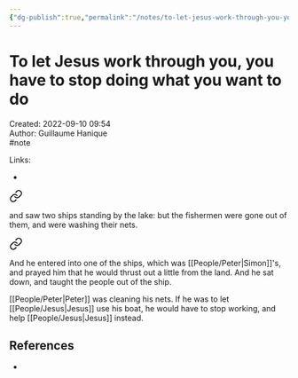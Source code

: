 ```yaml
---
{"dg-publish":true,"permalink":"/notes/to-let-jesus-work-through-you-you-have-to-stop-doing-what-you-want-to-do/"}
---
```


# To let Jesus work through you, you have to stop doing what you want to do

Created: 2022-09-10 09:54  
Author: Guillaume Hanique  
#note

Links:

- 


<div class="transclusion internal-embed is-loaded"><a class="markdown-embed-link" href="/scripture/kjv/luke-kjv/luke-5-kjv/luke-5-2-kjv/" aria-label="Open link"><svg xmlns="http://www.w3.org/2000/svg" width="24" height="24" viewBox="0 0 24 24" fill="none" stroke="currentColor" stroke-width="2" stroke-linecap="round" stroke-linejoin="round" class="svg-icon lucide-link"><path d="M10 13a5 5 0 0 0 7.54.54l3-3a5 5 0 0 0-7.07-7.07l-1.72 1.71"></path><path d="M14 11a5 5 0 0 0-7.54-.54l-3 3a5 5 0 0 0 7.07 7.07l1.71-1.71"></path></svg></a><div class="markdown-embed">



and saw two ships standing by the lake: but the fishermen were gone out of them, and were washing their nets.


</div></div>
  

<div class="transclusion internal-embed is-loaded"><a class="markdown-embed-link" href="/scripture/kjv/luke-kjv/luke-5-kjv/luke-5-3-kjv/" aria-label="Open link"><svg xmlns="http://www.w3.org/2000/svg" width="24" height="24" viewBox="0 0 24 24" fill="none" stroke="currentColor" stroke-width="2" stroke-linecap="round" stroke-linejoin="round" class="svg-icon lucide-link"><path d="M10 13a5 5 0 0 0 7.54.54l3-3a5 5 0 0 0-7.07-7.07l-1.72 1.71"></path><path d="M14 11a5 5 0 0 0-7.54-.54l-3 3a5 5 0 0 0 7.07 7.07l1.71-1.71"></path></svg></a><div class="markdown-embed">



And he entered into one of the ships, which was [[People/Peter\|Simon]]'s, and prayed him that he would thrust out a little from the land. And he sat down, and taught the people out of the ship.


</div></div>


[[People/Peter\|Peter]] was cleaning his nets. If he was to let [[People/Jesus\|Jesus]] use his boat, he would have to stop working, and help [[People/Jesus\|Jesus]] instead.

## References

- 
